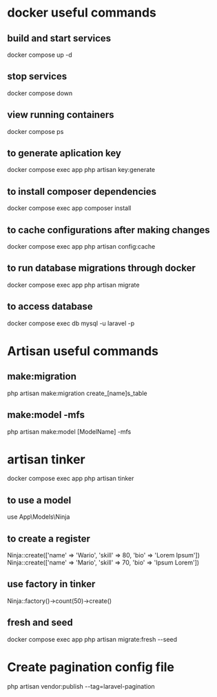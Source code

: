 # docker useful commands

## build and start services
docker compose up -d

## stop services
docker compose down

## view running containers
docker compose ps

## to generate aplication key
docker compose exec app php artisan key:generate

## to install composer dependencies
docker compose exec app composer install

## to cache configurations after making changes
docker compose exec app php artisan config:cache

## to run database migrations through docker
docker compose exec app php artisan migrate

## to access database
docker compose exec db mysql -u laravel -p

# Artisan useful commands

## make:migration
php artisan make:migration create_[name]s_table

## make:model -mfs
php artisan make:model [ModelName] -mfs
    <!-- -mfs flag stands for: 
        m to migration, 
        f to factory and 
        s to seed -->

# artisan tinker
docker compose exec app php artisan tinker

## to use a model
use App\Models\Ninja

## to create a register
Ninja::create(['name' => 'Wario', 'skill' => 80, 'bio' => 'Lorem Ipsum'])
Ninja::create(['name' => 'Mario', 'skill' => 70, 'bio' => 'Ipsum Lorem'])

## use factory in tinker
<!-- it will create 50 records -->
Ninja::factory()->count(50)->create() 

## fresh and seed
<!-- This will delete all old values in database -->
docker compose exec app php artisan migrate:fresh --seed

# Create pagination config file
php artisan vendor:publish --tag=laravel-pagination